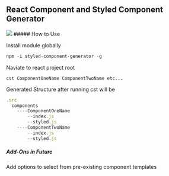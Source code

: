 ## React Component and Styled Component Generator

<img src="http://recordit.co/PCrNclkiPA">
##### How to Use

Install module globally

```javascript
npm -i styled-component-generator -g
```

Naviate to react project root

```javacsript
cst ComponentOneName ComponentTwoName etc...
```

Generated Structure after running cst will be
```javascript
.src
  components
    ----ComponentOneName
        --index.js
        --styled.js
    ----ComponentTwoName
        --index.js
        --styled.js
```

##### Add-Ons in Future
Add options to select from pre-existing component templates

